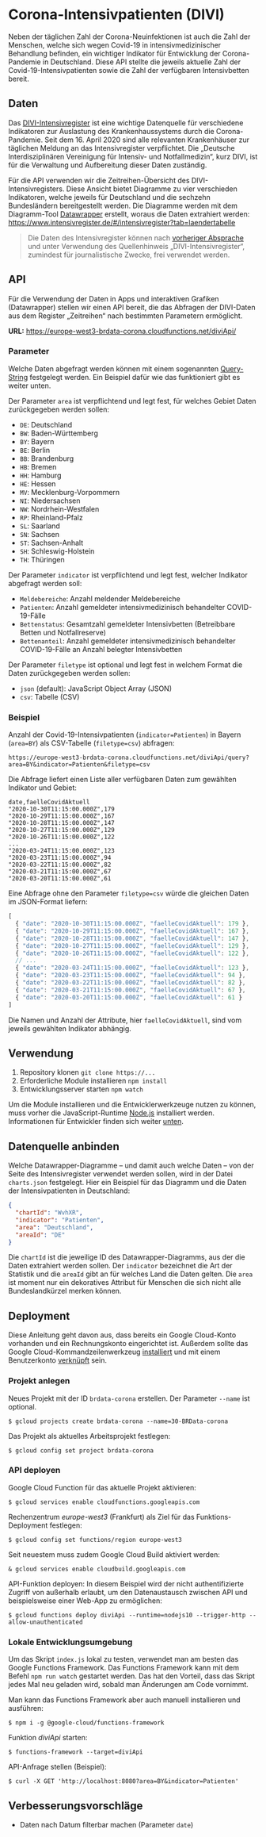 # Corona-Intensivpatienten (DIVI)

Neben der täglichen Zahl der Corona-Neuinfektionen ist auch die Zahl der Menschen, welche sich wegen Covid-19 in intensivmedizinischer Behandlung befinden, ein wichtiger Indikator für Entwicklung der Corona-Pandemie in Deutschland. Diese API stellte die jeweils aktuelle Zahl der Covid-19-Intensivpatienten sowie die Zahl der verfügbaren Intensivbetten bereit.

## Daten

Das [DIVI-Intensivregister](https://www.intensivregister.de/#/index) ist eine wichtige Datenquelle für verschiedene Indikatoren zur Auslastung des Krankenhaussystems durch die Corona-Pandemie. Seit dem 16. April 2020 sind alle relevanten Krankenhäuser zur täglichen Meldung an das Intensivregister verpflichtet. Die „Deutsche Interdisziplinären Vereinigung für Intensiv- und Notfallmedizin“, kurz DIVI, ist für die Verwaltung und Aufbereitung dieser Daten zuständig.

Für die API verwenden wir die Zeitreihen-Übersicht des DIVI-Intensivregisters. Diese Ansicht bietet Diagramme zu vier verschieden Indikatoren, welche jeweils für Deutschland und die sechzehn Bundesländern bereitgestellt werden. Die Diagramme werden mit dem Diagramm-Tool [Datawrapper](https://www.datawrapper.de/) erstellt, woraus die Daten extrahiert werden: <https://www.intensivregister.de/#/intensivregister?tab=laendertabelle>

>Die Daten des Intensivregister können nach [vorheriger Absprache](mailto:presse@divi.de) und unter Verwendung des Quellenhinweis „DIVI-Intensivregister“, zumindest für journalistische Zwecke, frei verwendet werden.

## API

Für die Verwendung der Daten in Apps und interaktiven Grafiken (Datawrapper) stellen wir einen API bereit, die das Abfragen der DIVI-Daten aus dem Register „Zeitreihen“ nach bestimmten Parametern ermöglicht.

**URL:** <https://europe-west3-brdata-corona.cloudfunctions.net/diviApi/>

### Parameter

Welche Daten abgefragt werden können mit einem sogenannten [Query-String](https://de.wikipedia.org/wiki/Query-String) festgelegt werden. Ein Beispiel dafür wie das funktioniert gibt es weiter unten.

Der Parameter `area` ist verpflichtend und legt fest, für welches Gebiet Daten zurückgegeben werden sollen:

- `DE`: Deutschland
- `BW`: Baden-Württemberg
- `BY`: Bayern
- `BE`: Berlin
- `BB`: Brandenburg
- `HB`: Bremen
- `HH`: Hamburg
- `HE`: Hessen
- `MV`: Mecklenburg-Vorpommern
- `NI`: Niedersachsen
- `NW`: Nordrhein-Westfalen
- `RP`: Rheinland-Pfalz
- `SL`: Saarland
- `SN`: Sachsen
- `ST`: Sachsen-Anhalt
- `SH`: Schleswig-Holstein
- `TH`: Thüringen

Der Parameter `indicator` ist verpflichtend und legt fest, welcher Indikator abgefragt werden soll:

- `Meldebereiche`: Anzahl meldender Meldebereiche
- `Patienten`: Anzahl gemeldeter intensivmedizinisch behandelter COVID-19-Fälle
- `Bettenstatus`: Gesamtzahl gemeldeter Intensivbetten (Betreibbare Betten und Notfallreserve)
- `Bettenanteil`: Anzahl gemeldeter intensivmedizinisch behandelter COVID-19-Fälle an Anzahl belegter Intensivbetten

Der Parameter `filetype` ist optional und legt fest in welchem Format die Daten zurückgegeben werden sollen:

- `json` (default): JavaScript Object Array (JSON)
- `csv`: Tabelle (CSV)

### Beispiel

Anzahl der Covid-19-Intensivpatienten (`indicator=Patienten`) in Bayern (`area=BY`) als CSV-Tabelle (`filetype=csv`) abfragen:

```text
https://europe-west3-brdata-corona.cloudfunctions.net/diviApi/query?area=BY&indicator=Patienten&filetype=csv
```

Die Abfrage liefert einen Liste aller verfügbaren Daten zum gewählten Indikator und Gebiet:

```text
date,faelleCovidAktuell
"2020-10-30T11:15:00.000Z",179
"2020-10-29T11:15:00.000Z",167
"2020-10-28T11:15:00.000Z",147
"2020-10-27T11:15:00.000Z",129
"2020-10-26T11:15:00.000Z",122
...
"2020-03-24T11:15:00.000Z",123
"2020-03-23T11:15:00.000Z",94
"2020-03-22T11:15:00.000Z",82
"2020-03-21T11:15:00.000Z",67
"2020-03-20T11:15:00.000Z",61
```

Eine Abfrage ohne den Parameter `filetype=csv` würde die gleichen Daten im JSON-Format liefern:

```javascript
[
  { "date": "2020-10-30T11:15:00.000Z", "faelleCovidAktuell": 179 },
  { "date": "2020-10-29T11:15:00.000Z", "faelleCovidAktuell": 167 },
  { "date": "2020-10-28T11:15:00.000Z", "faelleCovidAktuell": 147 },
  { "date": "2020-10-27T11:15:00.000Z", "faelleCovidAktuell": 129 },
  { "date": "2020-10-26T11:15:00.000Z", "faelleCovidAktuell": 122 },
  // ...
  { "date": "2020-03-24T11:15:00.000Z", "faelleCovidAktuell": 123 },
  { "date": "2020-03-23T11:15:00.000Z", "faelleCovidAktuell": 94 },
  { "date": "2020-03-22T11:15:00.000Z", "faelleCovidAktuell": 82 },
  { "date": "2020-03-21T11:15:00.000Z", "faelleCovidAktuell": 67 },
  { "date": "2020-03-20T11:15:00.000Z", "faelleCovidAktuell": 61 }
]
```

Die Namen und Anzahl der Attribute, hier `faelleCovidAktuell`, sind vom jeweils gewählten Indikator abhängig.

## Verwendung

1. Repository klonen `git clone https://...`
2. Erforderliche Module installieren `npm install`
3. Entwicklungsserver starten `npm watch`

Um die Module installieren und die Entwicklerwerkzeuge nutzen zu können, muss vorher die JavaScript-Runtime [Node.js](https://nodejs.org/en/download/) installiert werden. Informationen für Entwickler finden sich weiter [unten](#user-content-entwickeln).

## Datenquelle anbinden

Welche Datawrapper-Diagramme – und damit auch welche Daten – von der Seite des Intensivregister verwendet werden sollen, wird in der Datei `charts.json` festgelegt. Hier ein Beispiel für das Diagramm und die Daten der Intensivpatienten in Deutschland:

```json
{
  "chartId": "WvhXR",
  "indicator": "Patienten",
  "area": "Deutschland",
  "areaId": "DE"
}
```

Die `chartId` ist die jeweilige ID des Datawrapper-Diagramms, aus der die Daten extrahiert werden sollen. Der `indicator` bezeichnet die Art der Statistik und die `areaId` gibt an für welches Land die Daten gelten. Die `area` ist moment nur ein dekoratives Attribut für Menschen die sich nicht alle Bundeslandkürzel merken können.

## Deployment

Diese Anleitung geht davon aus, dass bereits ein Google Cloud-Konto vorhanden und ein Rechnungskonto eingerichtet ist. Außerdem sollte das Google Cloud-Kommandzeilenwerkzeug [installiert](https://cloud.google.com/sdk/install) und mit einem Benutzerkonto [verknüpft](https://cloud.google.com/sdk/docs/initializing) sein.

### Projekt anlegen

Neues Projekt mit der ID `brdata-corona` erstellen. Der Parameter `--name` ist optional.

```console
$ gcloud projects create brdata-corona --name=30-BRData-corona
```

Das Projekt als aktuelles Arbeitsprojekt festlegen:

```console
$ gcloud config set project brdata-corona
```

### API deployen

Google Cloud Function für das aktuelle Projekt aktivieren:

```console
$ gcloud services enable cloudfunctions.googleapis.com
```

Rechenzentrum *europe-west3* (Frankfurt) als Ziel für das Funktions-Deployment festlegen:

```console
$ gcloud config set functions/region europe-west3
```

Seit neuestem muss zudem Google Cloud Build aktiviert werden:

```console
& gcloud services enable cloudbuild.googleapis.com
```

API-Funktion deployen: In diesem Beispiel wird der nicht authentifizierte Zugriff von außerhalb erlaubt, um den Datenaustausch zwischen API und beispielsweise einer Web-App zu ermöglichen:

```console
$ gcloud functions deploy diviApi --runtime=nodejs10 --trigger-http --allow-unauthenticated
```

### Lokale Entwicklungsumgebung

Um das Skript `index.js` lokal zu testen, verwendet man am besten das Google Functions Framework. Das Functions Framework kann mit dem Befehl `npm run watch` gestartet werden. Das hat den Vorteil, dass das Skript jedes Mal neu geladen wird, sobald man Änderungen am Code vornimmt.

Man kann das Functions Framework aber auch manuell installieren und ausführen:

```console
$ npm i -g @google-cloud/functions-framework
```

Funktion *diviApi* starten:

```console
$ functions-framework --target=diviApi
```

API-Anfrage stellen (Beispiel):

```console
$ curl -X GET 'http://localhost:8080?area=BY&indicator=Patienten'
```

## Verbesserungsvorschläge

- Daten nach Datum filterbar machen (Parameter `date`)
